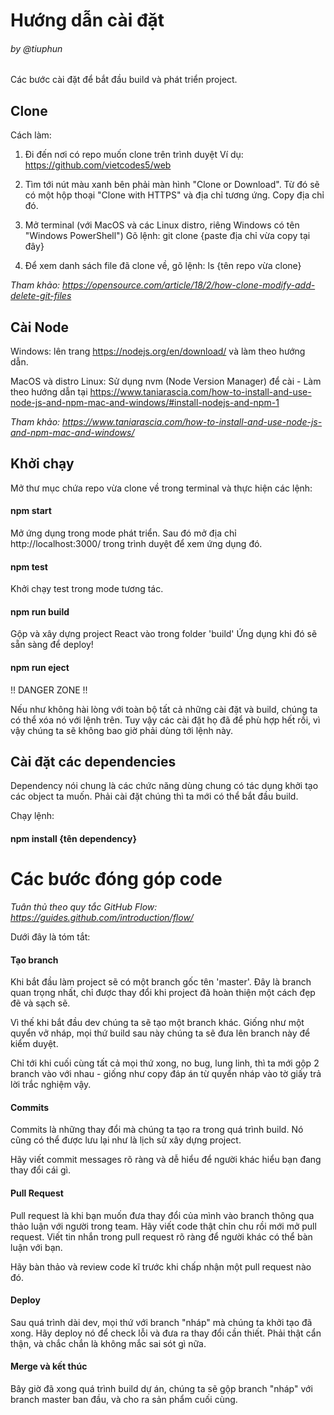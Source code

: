Hướng dẫn cài đặt
======================
###### by @tiuphun
Các bước cài đặt để bắt đầu build và phát triển project.

Clone
-------------------

Cách làm:

1. Đi đến nơi có repo muốn clone trên trình duyệt
Ví dụ: https://github.com/vietcodes5/web

2. Tìm tới nút màu xanh bên phải màn hình "Clone or Download".
Từ đó sẽ có một hộp thoại "Clone with HTTPS" và địa chỉ tương ứng.
Copy địa chỉ đó.

3. Mở terminal (với MacOS và các Linux distro, riêng Windows có tên "Windows PowerShell")
Gõ lệnh:
git clone {paste địa chỉ vừa copy tại đây}

4. Để xem danh sách file đã clone về, gõ lệnh:
ls {tên repo vừa clone}

*Tham khảo: https://opensource.com/article/18/2/how-clone-modify-add-delete-git-files*

Cài Node
--------------------------
Windows: lên trang https://nodejs.org/en/download/ và làm theo hướng dẫn.

MacOS và distro Linux: Sử dụng nvm (Node Version Manager) để cài - Làm theo hướng dẫn tại https://www.taniarascia.com/how-to-install-and-use-node-js-and-npm-mac-and-windows/#install-nodejs-and-npm-1

*Tham khảo: https://www.taniarascia.com/how-to-install-and-use-node-js-and-npm-mac-and-windows/*

Khởi chạy
---------------------------
Mở thư mục chứa repo vừa clone về trong terminal và thực hiện các lệnh:

#### npm start
Mở ứng dụng trong mode phát triển.
Sau đó mở địa chỉ http://localhost:3000/ trong trình duyệt để xem ứng dụng đó.

#### npm test
Khởi chạy test trong mode tương tác.

#### npm run build
Gộp và xây dựng project React vào trong folder 'build'
Ứng dụng khi đó sẽ sẵn sàng để deploy!

#### npm run eject
!! DANGER ZONE !!

Nếu như không hài lòng với toàn bộ tất cả những cài đặt và build, chúng ta có thể xóa nó với lệnh trên. Tuy vậy các cài đặt họ đã để phù hợp hết rồi, vì vậy chúng ta sẽ không bao giờ phải dùng tới lệnh này.

Cài đặt các dependencies
------------------------------
Dependency nói chung là các chức năng dùng chung có tác dụng khởi tạo các object ta muốn.
Phải cài đặt chúng thì ta mới có thể bắt đầu build.

Chạy lệnh:
#### npm install {tên dependency}

Các bước đóng góp code
==============================
*Tuân thủ theo quy tắc GitHub Flow: https://guides.github.com/introduction/flow/*

Dưới đây là tóm tắt:

#### Tạo branch
Khi bắt đầu làm project sẽ có một branch gốc tên 'master'. Đây là branch quan trọng nhất, chỉ được thay đổi khi project đã hoàn thiện một cách đẹp đẽ và sạch sẽ.

Vì thế khi bắt đầu dev chúng ta sẽ tạo một branch khác. Giống như một quyển vở nháp, mọi thứ build sau này chúng ta sẽ đưa lên branch này để kiểm duyệt.

Chỉ tới khi cuối cùng tất cả mọi thứ xong, no bug, lung linh, thì ta mới gộp 2 branch vào với nhau - giống như copy đáp án từ quyển nháp vào tờ giấy trả lời trắc nghiệm vậy.

#### Commits
Commits là những thay đổi mà chúng ta tạo ra trong quá trình build. Nó cũng có thể được lưu lại như là lịch sử xây dựng project. 

Hãy viết commit messages rõ ràng và dễ hiểu để người khác hiểu bạn đang thay đổi cái gì.

#### Pull Request
Pull request là khi bạn muốn đưa thay đổi của mình vào branch thông qua thảo luận với người trong team. Hãy viết code thật chỉn chu rồi mới mở pull request. Viết tin nhắn trong pull request rõ ràng để người khác có thể bàn luận với bạn. 

Hãy bàn thảo và review code kĩ trước khi chấp nhận một pull request nào đó.

#### Deploy
Sau quá trình dài dev, mọi thứ với branch "nháp" mà chúng ta khởi tạo đã xong. Hãy deploy nó để check lỗi và đưa ra thay đổi cần thiết. Phải thật cẩn thận, và chắc chắn là không mắc sai sót gì nữa.

#### Merge và kết thúc
Bây giờ đã xong quá trình build dự án, chúng ta sẽ gộp branch "nháp" với branch master ban đầu, và cho ra sản phẩm cuối cùng.


